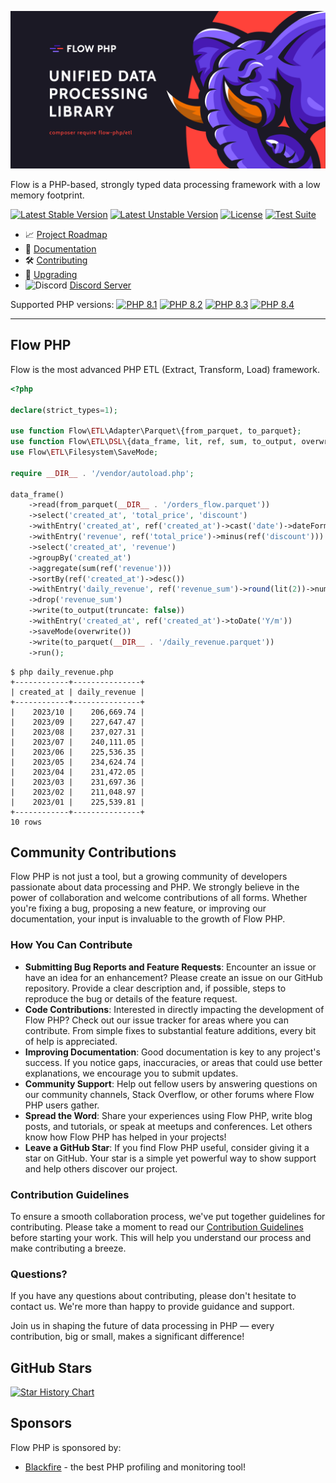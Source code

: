 ![img](documentation/assets/img/flow_php_banner_02_2022.png)

Flow is a PHP-based, strongly typed data processing framework with a low memory footprint.

[![Latest Stable Version](https://poser.pugx.org/flow-php/flow/v)](https://packagist.org/packages/flow-php/flow)
[![Latest Unstable Version](https://poser.pugx.org/flow-php/flow/v/unstable)](https://packagist.org/packages/flow-php/flow)
[![License](https://poser.pugx.org/flow-php/flow/license)](https://packagist.org/packages/flow-php/flow)
[![Test Suite](https://github.com/flow-php/flow/actions/workflows/test-suite.yml/badge.svg?branch=1.x)](https://github.com/flow-php/flow/actions/workflows/test-suite.yml)

- 📈 [Project Roadmap](https://github.com/orgs/flow-php/projects/1)
- 📜 [Documentation](documentation/introduction.md)
- 🛠️ [Contributing](CONTRIBUTING.md)
- 🚧 [Upgrading](UPGRADE.md)
- <img src="https://cdn.prod.website-files.com/6257adef93867e50d84d30e2/636e0a69f118df70ad7828d4_icon_clyde_blurple_RGB.svg" width="16px" height="16px" alt="Discord"> [Discord Server](https://discord.gg/5dNXfQyACW)

Supported PHP versions: [![PHP 8.1](https://img.shields.io/badge/php-~8.1-8892BF.svg)](https://php.net/) [![PHP 8.2](https://img.shields.io/badge/php-~8.2-8892BF.svg)](https://php.net/) [![PHP 8.3](https://img.shields.io/badge/php-~8.3-8892BF.svg)](https://php.net/) [![PHP 8.4](https://img.shields.io/badge/php-~8.4-8892BF.svg)](https://php.net/)

---

## Flow PHP

Flow is the most advanced PHP ETL (Extract, Transform, Load) framework. 

```php
<?php

declare(strict_types=1);

use function Flow\ETL\Adapter\Parquet\{from_parquet, to_parquet};
use function Flow\ETL\DSL\{data_frame, lit, ref, sum, to_output, overwrite};
use Flow\ETL\Filesystem\SaveMode;

require __DIR__ . '/vendor/autoload.php';

data_frame()
    ->read(from_parquet(__DIR__ . '/orders_flow.parquet'))
    ->select('created_at', 'total_price', 'discount')
    ->withEntry('created_at', ref('created_at')->cast('date')->dateFormat('Y/m'))
    ->withEntry('revenue', ref('total_price')->minus(ref('discount')))
    ->select('created_at', 'revenue')
    ->groupBy('created_at')
    ->aggregate(sum(ref('revenue')))
    ->sortBy(ref('created_at')->desc())
    ->withEntry('daily_revenue', ref('revenue_sum')->round(lit(2))->numberFormat(lit(2)))
    ->drop('revenue_sum')
    ->write(to_output(truncate: false))
    ->withEntry('created_at', ref('created_at')->toDate('Y/m'))
    ->saveMode(overwrite())
    ->write(to_parquet(__DIR__ . '/daily_revenue.parquet'))
    ->run();
```

```console
$ php daily_revenue.php
+------------+---------------+
| created_at | daily_revenue |
+------------+---------------+
|    2023/10 |    206,669.74 |
|    2023/09 |    227,647.47 |
|    2023/08 |    237,027.31 |
|    2023/07 |    240,111.05 |
|    2023/06 |    225,536.35 |
|    2023/05 |    234,624.74 |
|    2023/04 |    231,472.05 |
|    2023/03 |    231,697.36 |
|    2023/02 |    211,048.97 |
|    2023/01 |    225,539.81 |
+------------+---------------+
10 rows
```

## Community Contributions

Flow PHP is not just a tool, but a growing community of developers passionate about data processing and PHP. We strongly believe in the power of collaboration and welcome contributions of all forms. Whether you're fixing a bug, proposing a new feature, or improving our documentation, your input is invaluable to the growth of Flow PHP.

### How You Can Contribute

- **Submitting Bug Reports and Feature Requests**: Encounter an issue or have an idea for an enhancement? Please create an issue on our GitHub repository. Provide a clear description and, if possible, steps to reproduce the bug or details of the feature request.
- **Code Contributions**: Interested in directly impacting the development of Flow PHP? Check out our issue tracker for areas where you can contribute. From simple fixes to substantial feature additions, every bit of help is appreciated.
- **Improving Documentation**: Good documentation is key to any project's success. If you notice gaps, inaccuracies, or areas that could use better explanations, we encourage you to submit updates.
- **Community Support**: Help out fellow users by answering questions on our community channels, Stack Overflow, or other forums where Flow PHP users gather.
- **Spread the Word**: Share your experiences using Flow PHP, write blog posts, and tutorials, or speak at meetups and conferences. Let others know how Flow PHP has helped in your projects!
- **Leave a GitHub Star**: If you find Flow PHP useful, consider giving it a star on GitHub. Your star is a simple yet powerful way to show support and help others discover our project.

### Contribution Guidelines

To ensure a smooth collaboration process, we've put together guidelines for contributing. 
Please take a moment to read our [Contribution Guidelines](CONTRIBUTING.md) before starting your work. This will help you understand our process and make contributing a breeze.

### Questions?

If you have any questions about contributing, please don't hesitate to contact us. We're more than happy to provide guidance and support.

Join us in shaping the future of data processing in PHP — every contribution, big or small, makes a significant difference!

## GitHub Stars

[![Star History Chart](https://api.star-history.com/svg?repos=flow-php/flow&type=Date)](https://star-history.com/#flow-php/flow&Date)

## Sponsors

Flow PHP is sponsored by:

- [Blackfire](https://blackfire.io/) - the best PHP profiling and monitoring tool! 

